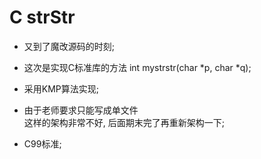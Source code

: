 # C strStr

- 又到了魔改源码的时刻;

- 这次是实现C标准库的方法 int mystrstr(char *p, char *q);  

- 采用KMP算法实现;
     
- 由于老师要求只能写成单文件  
    这样的架构非常不好, 后面期末完了再重新架构一下;

- C99标准;

